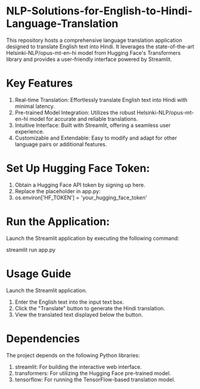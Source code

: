 # NLP-Solutions-for-English-to-Hindi-Language-Translation

This repository hosts a comprehensive language translation application designed to translate English text into Hindi. It leverages the state-of-the-art Helsinki-NLP/opus-mt-en-hi model from Hugging Face's Transformers library and provides a user-friendly interface powered by Streamlit.

# Key Features

1. Real-time Translation: Effortlessly translate English text into Hindi with minimal latency.
2. Pre-trained Model Integration: Utilizes the robust Helsinki-NLP/opus-mt-en-hi model for accurate and reliable translations.
3. Intuitive Interface: Built with Streamlit, offering a seamless user experience.
4. Customizable and Extendable: Easy to modify and adapt for other language pairs or additional features.

# Set Up Hugging Face Token:

1. Obtain a Hugging Face API token by signing up here.
2. Replace the placeholder in app.py:
3. os.environ['HF_TOKEN'] = 'your_hugging_face_token'

# Run the Application:
Launch the Streamlit application by executing the following command:

streamlit run app.py

# Usage Guide

Launch the Streamlit application.

1. Enter the English text into the input text box.
2. Click the "Translate" button to generate the Hindi translation.
3. View the translated text displayed below the button.

# Dependencies

The project depends on the following Python libraries:

1. streamlit: For building the interactive web interface.
2. transformers: For utilizing the Hugging Face pre-trained model.
3. tensorflow: For running the TensorFlow-based translation model.
